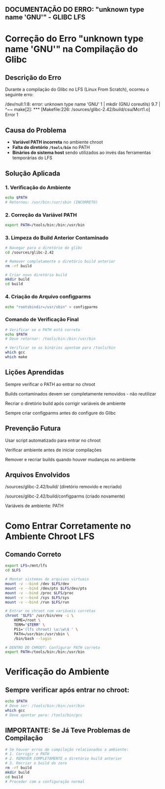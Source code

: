 ## DOCUMENTAÇÃO DO ERRO: "unknown type name 'GNU'" - GLIBC LFS


# Correção do Erro "unknown type name 'GNU'" na Compilação do Glibc

## Descrição do Erro
Durante a compilação do Glibc no LFS (Linux From Scratch), ocorreu o seguinte erro:

/dev/null:1:8: error: unknown type name 'GNU'
1 | mkdir (GNU coreutils) 9.7
| ^~~
make[2]: *** [Makefile:226: /sources/glibc-2.42/build/csu/Mcrt1.o] Error 1


## Causa do Problema
- **Variável PATH incorreta** no ambiente chroot
- **Falta do diretório `/tools/bin`** no PATH
- **Binários do sistema host** sendo utilizados ao invés das ferramentas temporárias do LFS

## Solução Aplicada

### 1. Verificação do Ambiente
```bash
echo $PATH
# Retornou: /usr/bin:/usr/sbin (INCORRETO)

```
### 2. Correção da Variável PATH
```bash
export PATH=/tools/bin:/bin:/usr/bin
```
### 3. Limpeza do Build Anterior Contaminado
```bash
# Navegar para o diretório do glibc
cd /sources/glibc-2.42

# Remover completamente o diretório build anterior
rm -rf build

# Criar novo diretório build
mkdir build
cd build
```
### 4. Criação do Arquivo configparms
```bash
echo "rootsbindir=/usr/sbin" > configparms
```
### Comando de Verificação Final
```bash
# Verificar se o PATH está correto
echo $PATH
# Deve retornar: /tools/bin:/bin:/usr/bin

# Verificar se os binários apontam para /tools/bin
which gcc
which make
```

## Lições Aprendidas

Sempre verificar o PATH ao entrar no chroot

Builds contaminados devem ser completamente removidos - não reutilizar

Recriar o diretório build após corrigir variáveis de ambiente

Sempre criar configparms antes do configure do Glibc

## Prevenção Futura

Usar script automatizado para entrar no chroot

Verificar ambiente antes de iniciar compilações

Remover e recriar builds quando houver mudanças no ambiente

## Arquivos Envolvidos
/sources/glibc-2.42/build/ (diretório removido e recriado)

/sources/glibc-2.42/build/configparms (criado novamente)

Variáveis de ambiente: PATH



# Como Entrar Corretamente no Ambiente Chroot LFS

## Comando Correto
```bash
export LFS=/mnt/lfs
cd $LFS

# Montar sistemas de arquivos virtuais
mount -v --bind /dev $LFS/dev
mount -v --bind /dev/pts $LFS/dev/pts
mount -v --bind /proc $LFS/proc
mount -v --bind /sys $LFS/sys
mount -v --bind /run $LFS/run

# Entrar no chroot com variáveis corretas
chroot "$LFS" /usr/bin/env -i \
    HOME=/root \
    TERM="$TERM" \
    PS1='(lfs chroot) \u:\w\$ ' \
    PATH=/usr/bin:/usr/sbin \
    /bin/bash --login

# DENTRO DO CHROOT: Configurar PATH correto
export PATH=/tools/bin:/bin:/usr/bin
```


# Verificação do Ambiente

## Sempre verificar após entrar no chroot:
```bash
echo $PATH
# Deve ser: /tools/bin:/bin:/usr/bin
which gcc
# Deve apontar para: /tools/bin/gcc
```
## IMPORTANTE: Se Já Teve Problemas de Compilação
```bash
# Se houver erros de compilação relacionados a ambiente:
# 1. Corrigir o PATH
# 2. REMOVER COMPLETAMENTE o diretório build anterior
# 3. Recriar o build do zero
rm -rf build
mkdir build
cd build
# Proceder com a configuração normal
```
